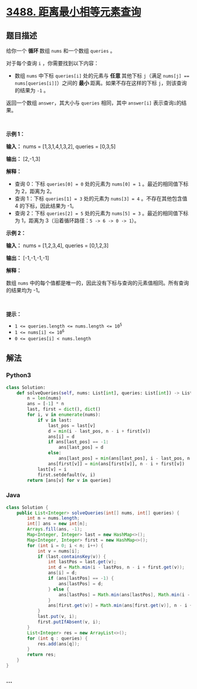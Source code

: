 # [3488. 距离最小相等元素查询](https://leetcode.cn/problems/closest-equal-element-queries)

## 题目描述

<!-- 这里写题目描述 -->

<p>给你一个&nbsp;<strong>循环&nbsp;</strong>数组&nbsp;<code>nums</code>&nbsp;和一个数组&nbsp;<code>queries</code>&nbsp;。</p>

<p>对于每个查询&nbsp;<code>i</code>&nbsp;，你需要找到以下内容：</p>

<ul>
	<li>数组&nbsp;<code>nums</code>&nbsp;中下标&nbsp;<code>queries[i]</code>&nbsp;处的元素与&nbsp;<strong>任意&nbsp;</strong>其他下标&nbsp;<code>j</code>（满足&nbsp;<code>nums[j] == nums[queries[i]]</code>）之间的&nbsp;<strong>最小&nbsp;</strong>距离。如果不存在这样的下标&nbsp;<code>j</code>，则该查询的结果为 <code>-1</code> 。</li>
</ul>

<p>返回一个数组&nbsp;<code>answer</code>，其大小与&nbsp;<code>queries</code>&nbsp;相同，其中&nbsp;<code>answer[i]</code>&nbsp;表示查询<code>i</code>的结果。</p>

<p>&nbsp;</p>

<p><strong class="example">示例 1：</strong></p>

<div class="example-block">
<p><strong>输入：</strong> <span class="example-io">nums = [1,3,1,4,1,3,2], queries = [0,3,5]</span></p>

<p><strong>输出：</strong> <span class="example-io">[2,-1,3]</span></p>

<p><strong>解释：</strong></p>

<ul>
	<li>查询 0：下标&nbsp;<code>queries[0] = 0</code>&nbsp;处的元素为&nbsp;<code>nums[0] = 1</code>&nbsp;。最近的相同值下标为 2，距离为 2。</li>
	<li>查询 1：下标&nbsp;<code>queries[1] = 3</code>&nbsp;处的元素为&nbsp;<code>nums[3] = 4</code>&nbsp;。不存在其他包含值 4 的下标，因此结果为 -1。</li>
	<li>查询 2：下标&nbsp;<code>queries[2] = 5</code>&nbsp;处的元素为&nbsp;<code>nums[5] = 3</code>&nbsp;。最近的相同值下标为 1，距离为 3（沿着循环路径：<code>5 -&gt; 6 -&gt; 0 -&gt; 1</code>）。</li>
</ul>
</div>

<p><strong class="example">示例 2：</strong></p>

<div class="example-block">
<p><strong>输入：</strong> <span class="example-io">nums = [1,2,3,4], queries = [0,1,2,3]</span></p>

<p><strong>输出：</strong> <span class="example-io">[-1,-1,-1,-1]</span></p>

<p><strong>解释：</strong></p>

<p>数组&nbsp;<code>nums</code>&nbsp;中的每个值都是唯一的，因此没有下标与查询的元素值相同。所有查询的结果均为 -1。</p>
</div>

<p>&nbsp;</p>

<p><strong>提示：</strong></p>

<ul>
	<li><code>1 &lt;= queries.length &lt;= nums.length &lt;= 10<sup>5</sup></code></li>
	<li><code>1 &lt;= nums[i] &lt;= 10<sup>6</sup></code></li>
	<li><code>0 &lt;= queries[i] &lt; nums.length</code></li>
</ul>


## 解法

<!-- 这里可写通用的实现逻辑 -->

<!-- tabs:start -->

### **Python3**

<!-- 这里可写当前语言的特殊实现逻辑 -->

```python
class Solution:
    def solveQueries(self, nums: List[int], queries: List[int]) -> List[int]:
        n = len(nums)
        ans = [-1] * n
        last, first = dict(), dict()
        for i, v in enumerate(nums):
            if v in last:
                last_pos = last[v]
                d = min(i - last_pos, n - i + first[v])
                ans[i] = d
                if ans[last_pos] == -1:
                    ans[last_pos] = d
                else:
                    ans[last_pos] = min(ans[last_pos], i - last_pos, n - i + last_pos)
                ans[first[v]] = min(ans[first[v]], n - i + first[v])
            last[v] = i
            first.setdefault(v, i)
        return [ans[v] for v in queries]
```

### **Java**

<!-- 这里可写当前语言的特殊实现逻辑 -->

```java
class Solution {
    public List<Integer> solveQueries(int[] nums, int[] queries) {
        int n = nums.length;
        int[] ans = new int[n];
        Arrays.fill(ans, -1);
        Map<Integer, Integer> last = new HashMap<>();
        Map<Integer, Integer> first = new HashMap<>();
        for (int i = 0; i < n; i++) {
            int v = nums[i];
            if (last.containsKey(v)) {
                int lastPos = last.get(v);
                int d = Math.min(i - lastPos, n - i + first.get(v));
                ans[i] = d;
                if (ans[lastPos] == -1) {
                    ans[lastPos] = d;
                } else {
                    ans[lastPos] = Math.min(ans[lastPos], Math.min(i - lastPos, n - i + lastPos));
                }
                ans[first.get(v)] = Math.min(ans[first.get(v)], n - i + first.get(v));
            }
            last.put(v, i);
            first.putIfAbsent(v, i);
        }
        List<Integer> res = new ArrayList<>();
        for (int q : queries) {
            res.add(ans[q]);
        }
        return res;
    }
}
```

### **...**

```

```

<!-- tabs:end -->
